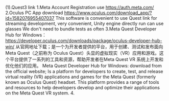 (1).Quest3 link
 1.Meta Account Registration
use https://auth.meta.com/
 2.Oculus PC App download
https://www.oculus.com/download_app/?id=1582076955407037
This software is convenient to use Quest link for streaming development, very convenient, Unity engine directly run can use glasses
We don't need to bundle tests as often
 3.Meta Quest Developer Hub for Windows： 
https://developer.oculus.com/downloads/package/oculus-developer-hub-win/
从官网地址下载；是一个为开发者提供的平台，用于创建、测试和发布面向 Meta Quest（之前称为 Oculus Quest）头显的虚拟现实（VR）应用和游戏。这个平台提供了一系列的工具和资源，帮助开发者在Meta Quest VR 系统上开发和优化他们的应用。
Meta Quest Developer Hub for Windows: download from the official website; Is a platform for developers to create, test, and release virtual reality (VR) applications and games for the Meta Quest (formerly known as Oculus Quest) headset. This platform provides a range of tools and resources to help developers develop and optimize their applications on the Meta Quest VR system.
 4.